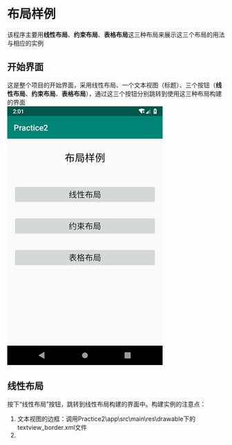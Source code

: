 # 布局样例
该程序主要用**线性布局**、**约束布局**、**表格布局**这三种布局来展示这三个布局的用法与相应的实例</br>
## 开始界面
这是整个项目的开始界面，采用线性布局、一个文本视图（标题）、三个按钮（**线性布局**、**约束布局**、**表格布局**），通过这三个按钮分别跳转到使用这三种布局构建的界面</br>
![StartScreen](https://github.com/ysw990312/AndroidPrograms/blob/master/Practice2/picture/StartScreen.png)
## 线性布局
按下“线性布局”按钮，跳转到线性布局构建的界面中。构建实例的注意点：</br>
1. 文本视图的边框：调用Practice2\app\src\main\res\drawable下的textview_border.xml文件
2. 
